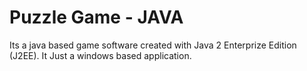 # Puzzle Game - JAVA
Its a java based game software created with Java 2 Enterprize Edition (J2EE). It Just a windows based application.
